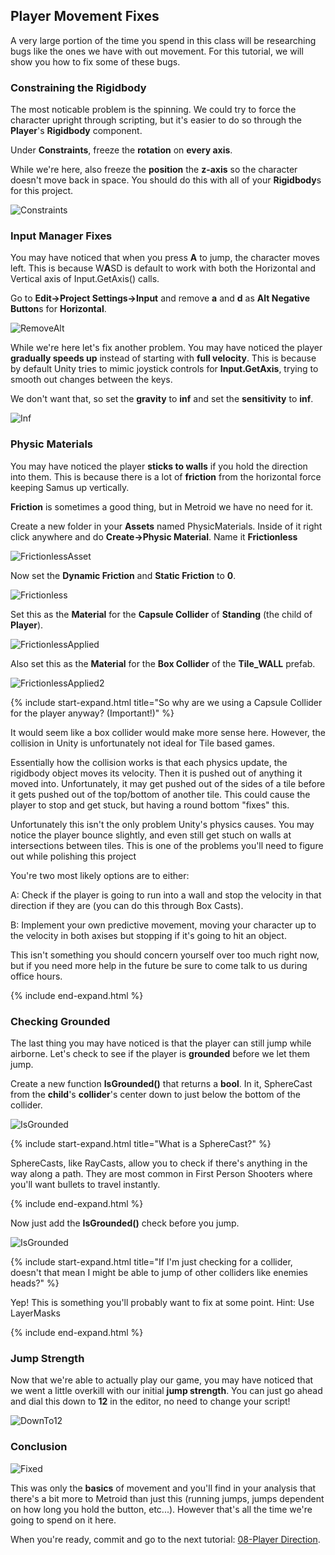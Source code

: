 ## Player Movement Fixes

A very large portion of the time you spend in this class will be researching bugs like the ones we have with out movement. For this tutorial, we will show you how to fix some of these bugs.

### Constraining the Rigidbody

The most noticable problem is the spinning. We could try to force the character upright through scripting, but it's easier to do so through the **Player**'s **Rigidbody** component.

Under **Constraints**, freeze the **rotation** on **every axis**.

While we're here, also freeze the **position** the **z-axis** so the character doesn't move back in space. You should do this with all of your **Rigidbody**s for this project.

![Constraints](./07/Constraints.PNG)

### Input Manager Fixes

You may have noticed that when you press **A** to jump, the character moves left. This is because W**A**SD is default to work with both the Horizontal and Vertical axis of Input.GetAxis() calls.

Go to **Edit->Project Settings->Input** and remove **a** and **d** as **Alt Negative Button**s for **Horizontal**.

![RemoveAlt](./07/RemoveAlt.PNG)

While we're here let's fix another problem. You may have noticed the player **gradually speeds up** instead of starting with **full velocity**. This is because by default Unity tries to mimic joystick controls for **Input.GetAxis**, trying to smooth out changes between the keys. 

We don't want that, so set the **gravity** to **inf** and set the **sensitivity** to **inf**.

![Inf](./07/Inf.PNG)

### Physic Materials

You may have noticed the player **sticks to walls** if you hold the direction into them. This is because there is a lot of **friction** from the horizontal force keeping Samus up vertically.

**Friction** is sometimes a good thing, but in Metroid we have no need for it.

Create a new folder in your **Assets** named PhysicMaterials. Inside of it right click anywhere and do **Create->Physic Material**. Name it **Frictionless**

![FrictionlessAsset](./07/FrictionlessAsset.PNG)

Now set the **Dynamic Friction** and **Static Friction** to **0**.

![Frictionless](./07/Frictionless.PNG)

Set this as the **Material** for the **Capsule Collider** of **Standing** (the child of **Player**).

![FrictionlessApplied](./07/FrictionlessApplied.PNG)

Also set this as the **Material** for the **Box Collider** of the **Tile_WALL** prefab.

![FrictionlessApplied2](./07/FrictionlessApplied2.PNG)

{% include start-expand.html title="So why are we using a Capsule Collider for the player anyway? (Important!)" %}
<p>It would seem like a box collider would make more sense here. However, the collision in Unity is unfortunately not ideal for Tile based games.</p>
<p>Essentially how the collision works is that each physics update, the rigidbody object moves its velocity. Then it is pushed out of anything it moved into. Unfortunately, it may get pushed out of the sides of a tile before it gets pushed out of the top/bottom of another tile. This could cause the player to stop and get stuck, but having a round bottom "fixes" this.</p>
<p>Unfortunately this isn't the only problem Unity's physics causes. You may notice the player bounce slightly, and even still get stuch on walls at intersections between tiles. This is one of the problems you'll need to figure out while polishing this project</p>
<p>You're two most likely options are to either:</p>
<p> A: Check if the player is going to run into a wall and stop the velocity in that direction if they are (you can do this through Box Casts).</p>
<p> B: Implement your own predictive movement, moving your character up to the velocity in both axises but stopping if it's going to hit an object.</p>
<p>This isn't something you should concern yourself over too much right now, but if you need more help in the future be sure to come talk to us during office hours.</p>
{% include end-expand.html %}

### Checking Grounded

The last thing you may have noticed is that the player can still jump while airborne. Let's check to see if the player is **grounded** before we let them jump.

Create a new function **IsGrounded()** that returns a **bool**. In it, SphereCast from the **child**'s **collider**'s center down to just below the bottom of the collider. 

![IsGrounded](./07/IsGrounded.PNG)

{% include start-expand.html title="What is a SphereCast?" %}
<p>SphereCasts, like RayCasts, allow you to check if there's anything in the way along a path. They are most common in First Person Shooters where you'll want bullets to travel instantly.</p>
{% include end-expand.html %}

Now just add the **IsGrounded()** check before you jump.

![IsGrounded](./07/IsGrounded2.PNG)

{% include start-expand.html title="If I'm just checking for a collider, doesn't that mean I might be able to jump of other colliders like enemies heads?" %}
<p>Yep! This is something you'll probably want to fix at some point. Hint: Use LayerMasks</p>
{% include end-expand.html %}

### Jump Strength

Now that we're able to actually play our game, you may have noticed that we went a little overkill with our initial **jump strength**. You can just go ahead and dial this down to **12** in the editor, no need to change your script!

![DownTo12](./07/DownTo12.PNG)

### Conclusion

![Fixed](./07/Fixed.GIF)

This was only the **basics** of movement and you'll find in your analysis that there's a bit more to Metroid than just this (running jumps, jumps dependent on how long you hold the button, etc...). However that's all the time we're going to spend on it here.

When you're ready, commit and go to the next tutorial: [08-Player Direction](./08-PlayerDirection).
